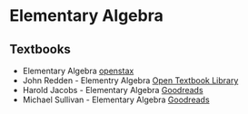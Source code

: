 # Elementary Algebra

## Textbooks
- Elementary Algebra [openstax](https://openstax.org/details/books/elementary-algebra)
- John Redden - Elementry Algebra [Open Textbook Library](https://open.umn.edu/opentextbooks/textbooks/elementary-algebra)
- Harold Jacobs - Elementary Algebra [Goodreads](https://www.goodreads.com/book/show/111329.Elementary_Algebra)
- Michael Sullivan - Elementary Algebra [Goodreads](https://www.goodreads.com/book/show/7929689-elementary-algebra)
